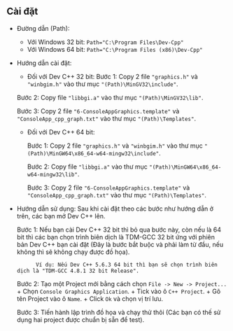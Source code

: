 
## Cài đặt

- Đường dẫn (Path):
	+ Với Windows 32 bit:
		```Path="C:\Program Files\Dev-Cpp"```
	+ Với Windows 64 bit:
		```Path="C:\Program Files (x86)\Dev-Cpp"```
- Hướng dẫn cài đặt:
	+ Đối với Dev C++ 32 bit:
    Bước 1: Copy 2 file ```"graphics.h"``` và ```"winbgim.h"``` vào thư mục ```"(Path)\MinGV32\include"```.

    Bước 2: Copy file ```"libbgi.a"``` vào thư mục ```"(Path)\MinGV32\lib"```.

    Bước 3:	Copy 2 file ```"6-ConsoleAppGraphics.template"``` và ```"ConsoleApp_cpp_graph.txt"``` vào thư mục ```"(Path)\Templates"```.
	+ Đối với Dev C++ 64 bit:

		Bước 1: Copy 2 file ```"graphics.h"``` và ```"winbgim.h"``` vào thư mục ```"(Path)\MinGW64\x86_64-w64-mingw32\include"```.

		Bước 2: Copy file ```"libbgi.a"``` vào thư mục ```"(Path)\MinGW64\x86_64-w64-mingw32\lib"```.
		
        Bước 3:	Copy 2 file ```"6-ConsoleAppGraphics.template"``` và ```"ConsoleApp_cpp_graph.txt"``` vào thư mục ```"(Path)\Templates"```.

- Hướng dẫn sử dụng: Sau khi cài đặt theo các bước như hướng dẫn ở trên, các bạn mở Dev C++ lên.

	Bước 1: Nếu bạn cài Dev C++ 32 bit thì bỏ qua bước này, còn nếu là 64 bit thì các bạn chọn trình biên dịch là TDM-GCC 32 bit ứng với phiên bản Dev C++ bạn cài đặt (Đây là bước bắt buộc và phải làm từ đầu, nếu không
			thì sẽ không chạy được đồ họa).

			Ví dụ: Nếu Dev C++ 5.6.3 64 bit thì bạn sẽ chọn trình biên dịch là "TDM-GCC 4.8.1 32 bit Release".
	Bước 2: Tạo một Project mới bằng cách chọn ```File -> New -> Project...```
			+ Chọn ```Console Graphics Application```.
			+ Tick vào ô ```C++ Project```.
			+ Gõ tên Project vào ô ```Name```.
			+ Click ```Ok``` và chọn vị trí lưu.

	Bước 3: Tiến hành lập trình đồ họa và chạy thử thôi (Các bạn có thế sử dụng hai project được chuẩn bị sẵn để test).
